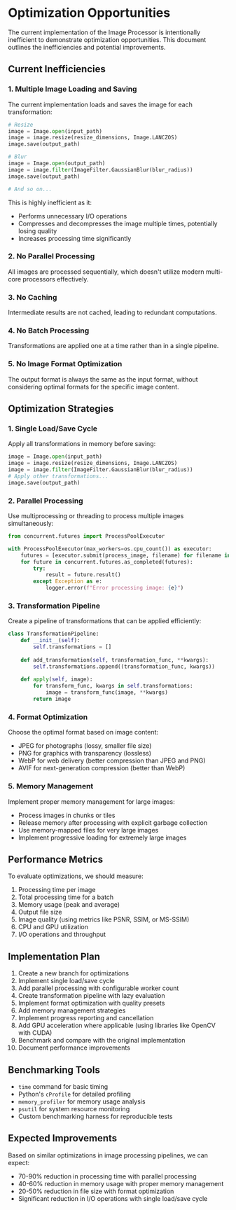 # Optimization Opportunities

The current implementation of the Image Processor is intentionally inefficient to demonstrate optimization opportunities. This document outlines the inefficiencies and potential improvements.

## Current Inefficiencies

### 1. Multiple Image Loading and Saving

The current implementation loads and saves the image for each transformation:

```python
# Resize
image = Image.open(input_path)
image = image.resize(resize_dimensions, Image.LANCZOS)
image.save(output_path)

# Blur
image = Image.open(output_path)
image = image.filter(ImageFilter.GaussianBlur(blur_radius))
image.save(output_path)

# And so on...
```

This is highly inefficient as it:
- Performs unnecessary I/O operations
- Compresses and decompresses the image multiple times, potentially losing quality
- Increases processing time significantly

### 2. No Parallel Processing

All images are processed sequentially, which doesn't utilize modern multi-core processors effectively.

### 3. No Caching

Intermediate results are not cached, leading to redundant computations.

### 4. No Batch Processing

Transformations are applied one at a time rather than in a single pipeline.

### 5. No Image Format Optimization

The output format is always the same as the input format, without considering optimal formats for the specific image content.

## Optimization Strategies

### 1. Single Load/Save Cycle

Apply all transformations in memory before saving:

```python
image = Image.open(input_path)
image = image.resize(resize_dimensions, Image.LANCZOS)
image = image.filter(ImageFilter.GaussianBlur(blur_radius))
# Apply other transformations...
image.save(output_path)
```

### 2. Parallel Processing

Use multiprocessing or threading to process multiple images simultaneously:

```python
from concurrent.futures import ProcessPoolExecutor

with ProcessPoolExecutor(max_workers=os.cpu_count()) as executor:
    futures = [executor.submit(process_image, filename) for filename in filenames]
    for future in concurrent.futures.as_completed(futures):
        try:
            result = future.result()
        except Exception as e:
            logger.error(f"Error processing image: {e}")
```

### 3. Transformation Pipeline

Create a pipeline of transformations that can be applied efficiently:

```python
class TransformationPipeline:
    def __init__(self):
        self.transformations = []
        
    def add_transformation(self, transformation_func, **kwargs):
        self.transformations.append((transformation_func, kwargs))
        
    def apply(self, image):
        for transform_func, kwargs in self.transformations:
            image = transform_func(image, **kwargs)
        return image
```

### 4. Format Optimization

Choose the optimal format based on image content:
- JPEG for photographs (lossy, smaller file size)
- PNG for graphics with transparency (lossless)
- WebP for web delivery (better compression than JPEG and PNG)
- AVIF for next-generation compression (better than WebP)

### 5. Memory Management

Implement proper memory management for large images:
- Process images in chunks or tiles
- Release memory after processing with explicit garbage collection
- Use memory-mapped files for very large images
- Implement progressive loading for extremely large images

## Performance Metrics

To evaluate optimizations, we should measure:
1. Processing time per image
2. Total processing time for a batch
3. Memory usage (peak and average)
4. Output file size
5. Image quality (using metrics like PSNR, SSIM, or MS-SSIM)
6. CPU and GPU utilization
7. I/O operations and throughput

## Implementation Plan

1. Create a new branch for optimizations
2. Implement single load/save cycle
3. Add parallel processing with configurable worker count
4. Create transformation pipeline with lazy evaluation
5. Implement format optimization with quality presets
6. Add memory management strategies
7. Implement progress reporting and cancellation
8. Add GPU acceleration where applicable (using libraries like OpenCV with CUDA)
9. Benchmark and compare with the original implementation
10. Document performance improvements

## Benchmarking Tools

- `time` command for basic timing
- Python's `cProfile` for detailed profiling
- `memory_profiler` for memory usage analysis
- `psutil` for system resource monitoring
- Custom benchmarking harness for reproducible tests

## Expected Improvements

Based on similar optimizations in image processing pipelines, we can expect:
- 70-90% reduction in processing time with parallel processing
- 40-60% reduction in memory usage with proper memory management
- 20-50% reduction in file size with format optimization
- Significant reduction in I/O operations with single load/save cycle